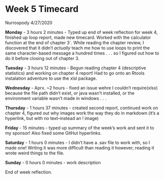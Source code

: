 Week 5 Timecard
================
Nurrospody
4/27/2020

**Monday** - 3 hours 2 minutes - Typed up end of week reflection for
week 4, finished up loop report, made new timecard. Worked with the
calculator function at the end of chapter 3\`. While reading the chapter
review, I discovered that it didn’t *actually* teach me how to use loops
to print the same character-based message a hundred times . . . so I
figured out how to do it before closing out of chapter 3.

**Tuesday** - 3 hours 12 minutes - Begun reading chapter 4 (descriptive
statistics) and working on chapter 4 report\! Had to go onto an Rtools
instalation adventure to use the xlsl package.

**Wednesday** - Aprx. \~2 hours - fixed an issue wehre I couldn’t
require(xlsx) because the file path didn’t exist, or java wasn’t
installed, or the environment variable wasn’t made in windows . . .

**Thursday** - 1 hours 37 minutes - created second report, continued
work on chapter 4, figured out why images work the way they do in
markdown (it’s a hyperlink, but with no text–instead an \! image)

**Friday** - 15 minutes - typed up summary of the week’s work and sent
it to my sponsor\! Also fixed some GitHut hyperlinks.

**Saturday** - 1 hours 0 minutes - I didn’t have a .sav file to work
with, so I made one\! Writing it was more difficult than reading it
however; reading it wrote weird things to the file.

**Sunday** - 0 hours 0 minutes - work description

End of week reflection.
